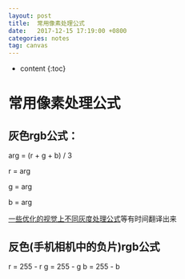 ```yaml
---
layout: post
title:  常用像素处理公式
date:   2017-12-15 17:19:00 +0800
categories: notes
tag: canvas
---
```


* content
{:toc}


# 常用像素处理公式
## 灰色rgb公式：
arg = (r + g + b) / 3

r = arg

g = arg

b = arg

[一些优化的视觉上不同灰度处理公式](http://www.tannerhelland.com/3643/grayscale-image-algorithm-vb6/)等有时间翻译出来

## 反色(手机相机中的负片)rgb公式
r = 255 - r
g = 255 - g
b = 255 - b
